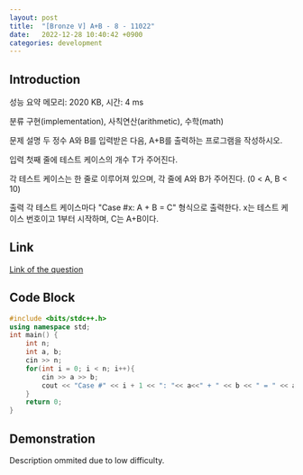 ```yaml
---
layout: post
title:  "[Bronze V] A+B - 8 - 11022"
date:   2022-12-28 10:40:42 +0900
categories: development
---
```


## Introduction

성능 요약
메모리: 2020 KB, 시간: 4 ms

분류
구현(implementation), 사칙연산(arithmetic), 수학(math)

문제 설명
두 정수 A와 B를 입력받은 다음, A+B를 출력하는 프로그램을 작성하시오.

입력
첫째 줄에 테스트 케이스의 개수 T가 주어진다.

각 테스트 케이스는 한 줄로 이루어져 있으며, 각 줄에 A와 B가 주어진다. (0 < A, B < 10)

출력
각 테스트 케이스마다 "Case #x: A + B = C" 형식으로 출력한다. x는 테스트 케이스 번호이고 1부터 시작하며, C는 A+B이다.

## Link

[Link of the question](https://www.acmicpc.net/problem/11022)

## Code Block

```c++
#include <bits/stdc++.h>
using namespace std;
int main() {
    int n;
    int a, b;
    cin >> n;
    for(int i = 0; i < n; i++){
        cin >> a >> b;
        cout << "Case #" << i + 1 << ": "<< a<<" + " << b << " = " << a + b << "\n";
    }
    return 0;
}
```

## Demonstration

Description ommited due to low difficulty.
